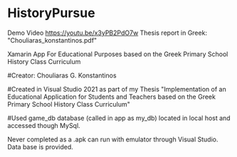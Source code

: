 # HistoryPursue
Demo Video https://youtu.be/x3yPB2PdO7w
Thesis report in Greek: "Chouliaras_konstantinos.pdf" 

Xamarin App For Educational Purposes based on the Greek Primary School History Class Curriculum

#Creator: Chouliaras G. Konstantinos

#Created in Visual Studio 2021 as part of my Thesis "Implementation of an Educational Application for Students and Teachers based on the Greek Primary School History Class Curriculum"

#Used game_db database (called in app as my_db) located in local host and accessed though MySql.

Never completed as a .apk can run with emulator through Visual Studio. Data base is provided.
